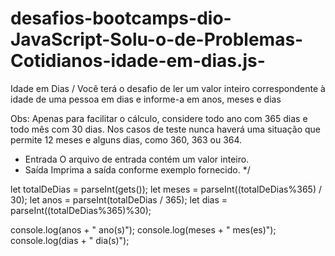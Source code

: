# desafios-bootcamps-dio-JavaScript-Solu-o-de-Problemas-Cotidianos-idade-em-dias.js-
Idade em Dias  / Você terá o desafio de ler um valor inteiro correspondente à idade de uma pessoa em dias e informe-a em anos, meses e dias


Obs: Apenas para facilitar o cálculo, considere todo ano com 365 dias e todo
mês com 30 dias. Nos casos de teste nunca haverá uma situação que permite 12
meses e alguns dias, como 360, 363 ou 364. 
- Entrada
O arquivo de entrada contém um valor inteiro.
- Saída
Imprima a saída conforme exemplo fornecido. */

let totalDeDias = parseInt(gets());
let meses = parseInt((totalDeDias%365) / 30);
let anos = parseInt(totalDeDias / 365);
let dias = parseInt((totalDeDias%365)%30);

console.log(anos + " ano(s)");
console.log(meses + " mes(es)");
console.log(dias + " dia(s)");
